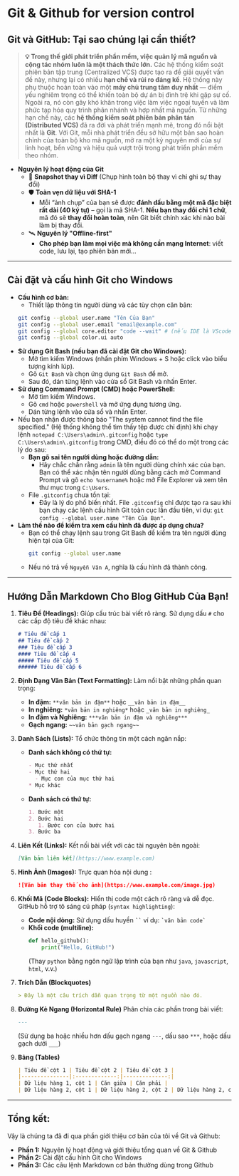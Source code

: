 # Git & Github for version control

## Git và GitHub: Tại sao chúng lại cần thiết?

> **💡 Trong thế giới phát triển phần mềm, việc quản lý mã nguồn và cộng tác nhóm luôn là một thách thức lớn.** Các hệ thống kiểm soát phiên bản tập trung (Centralized VCS) được tạo ra để giải quyết vấn đề này, nhưng lại có nhiều **hạn chế và rủi ro đáng kể**. Hệ thống này phụ thuộc hoàn toàn vào một **máy chủ trung tâm duy nhất** — điểm yếu nghiêm trọng có thể khiến toàn bộ dự án bị đình trệ khi gặp sự cố. Ngoài ra, nó còn gây khó khăn trong việc làm việc ngoại tuyến và làm phức tạp hóa quy trình phân nhánh và hợp nhất mã nguồn. Từ những hạn chế này, các **hệ thống kiểm soát phiên bản phân tán (Distributed VCS)** đã ra đời và phát triển mạnh mẽ, trong đó nổi bật nhất là **Git**.
> Với Git, mỗi nhà phát triển đều sở hữu một bản sao hoàn chỉnh của toàn bộ kho mã nguồn, mở ra một kỷ nguyên mới của sự linh hoạt, bền vững và hiệu quả vượt trội trong phát triển phần mềm theo nhóm.

- **Nguyên lý hoạt động của Git**
    - 📸 **Snapshot thay vì Diff** (Chụp hình toàn bộ thay vì chỉ ghi sự thay đổi)
    - 🛡️ **Toàn vẹn dữ liệu với SHA-1**
        - Mỗi “ảnh chụp” của bạn sẽ được **đánh dấu bằng một mã đặc biệt rất dài (40 ký tự)** – gọi là mã SHA-1. **Nếu bạn thay đổi chỉ 1 chữ**, mã đó sẽ **thay đổi hoàn toàn**, nên Git biết chính xác khi nào bài làm bị thay đổi.
    - 🛰️ **Nguyên lý "Offline-first"**
        - **Cho phép bạn làm mọi việc mà không cần mạng Internet**: viết code, lưu lại, tạo phiên bản mới...

---

## Cài đặt và cấu hình Git cho Windows

- **Cấu hình cơ bản:**
    - Thiết lập thông tin người dùng và các tùy chọn căn bản:
    ```bash
    git config --global user.name "Tên Của Bạn"
    git config --global user.email "email@example.com"
    git config --global core.editor "code --wait" # (nếu IDE là VScode)
    git config --global color.ui auto
    ```
- **Sử dụng Git Bash (nếu bạn đã cài đặt Git cho Windows):**
    - Mở tìm kiếm Windows (nhấn phím Windows + S hoặc click vào biểu tượng kính lúp).
    - Gõ `Git Bash` và chọn ứng dụng `Git Bash` để mở.
    - Sau đó, dán từng lệnh vào cửa sổ Git Bash và nhấn Enter.
- **Sử dụng Command Prompt (CMD) hoặc PowerShell:**
    - Mở tìm kiếm Windows.
    - Gõ `cmd` hoặc `powershell` và mở ứng dụng tương ứng.
    - Dán từng lệnh vào cửa sổ và nhấn Enter.
- Nếu bạn nhận được thông báo "The system cannot find the file specified." (Hệ thống không thể tìm thấy tệp được chỉ định) khi chạy lệnh `notepad C:\Users\admin\.gitconfig` hoặc `type C:\Users\admin\.gitconfig` trong CMD, điều đó có thể do một trong các lý do sau:
    - **Bạn gõ sai tên người dùng hoặc đường dẫn:**
        - Hãy chắc chắn rằng `admin` là tên người dùng chính xác của bạn. Bạn có thể xác nhận tên người dùng bằng cách mở Command Prompt và gõ `echo %username%` hoặc mở File Explorer và xem tên thư mục trong `C:\Users`.
    - File `.gitconfig` chưa tồn tại:
        - Đây là lý do phổ biến nhất. File `.gitconfig` chỉ được tạo ra sau khi bạn chạy các lệnh cấu hình Git toàn cục lần đầu tiên, ví dụ: `git config --global user.name "Tên Của Bạn"`.
- **Làm thế nào để kiểm tra xem cấu hình đã được áp dụng chưa?**
    - Bạn có thể chạy lệnh sau trong Git Bash để kiểm tra tên người dùng hiện tại của Git:
        ```bash
        git config --global user.name
        ```
    - Nếu nó trả về `Nguyễn Văn A`, nghĩa là cấu hình đã thành công.

---

## Hướng Dẫn Markdown Cho Blog GitHub Của Bạn!

1.  **Tiêu Đề (Headings):** Giúp cấu trúc bài viết rõ ràng. Sử dụng dấu `#` cho các cấp độ tiêu đề khác nhau:
    ```markdown
    # Tiêu đề cấp 1
    ## Tiêu đề cấp 2
    ### Tiêu đề cấp 3
    #### Tiêu đề cấp 4
    ##### Tiêu đề cấp 5
    ###### Tiêu đề cấp 6
    ```

2.  **Định Dạng Văn Bản (Text Formatting):** Làm nổi bật những phần quan trọng:
    - **In đậm:** `**văn bản in đậm**` hoặc `__văn bản in đậm__`
    - **In nghiêng:** `*văn bản in nghiêng*` hoặc `_văn bản in nghiêng_`
    - **In đậm và Nghiêng:** `***văn bản in đậm và nghiêng***`
    - **Gạch ngang:** `~~văn bản gạch ngang~~`

3.  **Danh Sách (Lists):** Tổ chức thông tin một cách ngăn nắp:
    - **Danh sách không có thứ tự:**
        ```markdown
        - Mục thứ nhất
        - Mục thứ hai
          - Mục con của mục thứ hai
        * Mục khác
        ```
    - **Danh sách có thứ tự:**
        ```markdown
        1. Bước một
        2. Bước hai
           1. Bước con của bước hai
        3. Bước ba
        ```

4.  **Liên Kết (Links):** Kết nối bài viết với các tài nguyên bên ngoài:
    ```markdown
    [Văn bản liên kết](https://www.example.com)
    ```

5.  **Hình Ảnh (Images):** Trực quan hóa nội dung :
    ```markdown
    ![Văn bản thay thế cho ảnh](https://www.example.com/image.jpg)
    ```

6.  **Khối Mã (Code Blocks):** Hiển thị code một cách rõ ràng và dễ đọc. GitHub hỗ trợ tô sáng cú pháp (`syntax highlighting`):
    - **Code nội dòng:** Sử dụng dấu huyền ` `` ` ví dụ: `` `văn bản code` ``
    - **Khối code (multiline):**
        ```python
        def hello_github():
            print("Hello, GitHub!")
        ```
        (Thay `python` bằng ngôn ngữ lập trình của bạn như `java`, `javascript`, `html`, v.v.)

7.  **Trích Dẫn (Blockquotes)**
    ```markdown
    > Đây là một câu trích dẫn quan trọng từ một nguồn nào đó.
    ```

8.  **Đường Kẻ Ngang (Horizontal Rule)**
    Phân chia các phần trong bài viết:
    ```markdown
    ---
    ```
    (Sử dụng ba hoặc nhiều hơn dấu gạch ngang `---`, dấu sao `***`, hoặc dấu gạch dưới `___`)

9.  **Bảng (Tables)**
    ```markdown
    | Tiêu đề cột 1 | Tiêu đề cột 2 | Tiêu đề cột 3 |
    |---------------|:-------------:|--------------:|
    | Dữ liệu hàng 1, cột 1 | Căn giữa | Căn phải |
    | Dữ liệu hàng 2, cột 1 | Dữ liệu hàng 2, cột 2 | Dữ liệu hàng 2, cột 3 |
    ```
---
## Tổng kết:

Vậy là chúng ta đã đi qua phần giới thiệu cơ bản của tôi về Git và Github:

* **Phần 1:** Nguyên lý hoạt động và giới thiệu tổng quan về Git & Github
* **Phần 2:** Cài đặt cấu hình Git cho Windows
* **Phần 3:** Các câu lệnh Markdown cơ bản thường dùng trong Github
